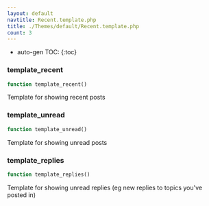 ```yaml
---
layout: default
navtitle: Recent.template.php
title: ./Themes/default/Recent.template.php
count: 3
---
```

* auto-gen TOC:
{:toc}
### template_recent

```php
function template_recent()
```
Template for showing recent posts



### template_unread

```php
function template_unread()
```
Template for showing unread posts



### template_replies

```php
function template_replies()
```
Template for showing unread replies (eg new replies to topics you've posted in)



